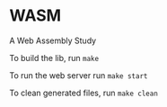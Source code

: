 # WASM
A Web Assembly Study

To build the lib, run
`make`

To run the web server run 
`make start`

To clean generated files, run
`make clean`
